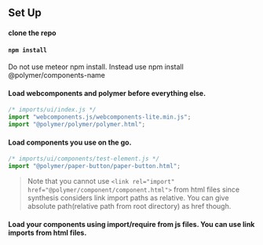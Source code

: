 ##  Set Up

#### clone the repo

#### `npm install`

Do not use meteor npm install. Instead use npm install @polymer/components-name

#### Load webcomponents and polymer before everything else.

```js
/* imports/ui/index.js */
import "webcomponents.js/webcomponents-lite.min.js";
import "@polymer/polymer/polymer.html";

```

#### Load components you use on the go.

```js
/* imports/ui/components/test-element.js */
import "@polymer/paper-button/paper-button.html";

```

>Note that you cannot use `<link rel="import" href="@polymer/component/component.html">` from html files since synthesis considers link import paths as relative. You can give absolute path(relative path from root directory) as href though.

#### Load your components using import/require from js files. You can use link imports from html files.
